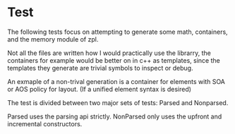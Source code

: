 # Test

The following tests focus on attempting to generate some math, containers, and the memory module of zpl.

Not all the files are written how I would practically use the librarry, the containers for example would
be better on in c++ as templates, since the templates they generate are trivial symbols to inspect or debug.

An exmaple of a non-trival generation is a container for elements with SOA or AOS policy for layout.
(If a unified element syntax is desired)

The test is divided between two major sets of tests: Parsed and Nonparsed.

Parsed uses the parsing api strictly.
NonParsed only uses the upfront and incremental constructors.
